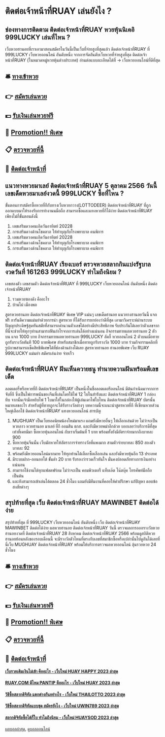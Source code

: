 # ติดต่อเจ้าหน้าที่RUAY เล่นยังไง ?
## ช่องทางการติดตาม ติดต่อเจ้าหน้าที่RUAY หวยหุ้นนิเคอิ 999LUCKY เล่นที่ไหน ?
เว็บหวยฮานอยที่เราเอามาสอนสมัครในวันนี้เป็นเว็บที่จ่ายสูงที่สุดแล้ว ติดต่อเจ้าหน้าที่RUAY ที่ 999LUCKY เว็บหวยออนไลน์ อันดับหนึ่ง จากการจัดอันดับเว็บหวยที่จ่ายสูงที่สุด ติดต่อเจ้าหน้าที่RUAY (ในหมวดหมู่หวยหุ้นต่างประเทศ)
อ่านต่อแบบละเอียดได้ที่ → เว็บหวยออนไลน์ที่ดีที่สุด

## 🛎 [ทางเข้าหวย](https://bit.ly/3BG5bNw)
## 👉 [สมัครเล่นหวย](https://bit.ly/3BG5bNw)
## 💵 [รับเงินเล่นหวยฟรี](https://bit.ly/3C3mvgS)
## 👑 [Promotion!! พิเศษ](https://bit.ly/3C3mvgS)
## 📋 [ตรวจหวยที่นี้](https://bit.ly/3C3mvgS)
## 📱 [ติดต่อเจ้าหน้าที่](https://bit.ly/3C3mvgS)

## แนวทางหวยมาเลย์ ติดต่อเจ้าหน้าที่RUAY 5 ตุลาคม 2566 วันนี้ เลขเด็ดหวยมาเลย์งวดนี้ 999LUCKY ซื้อที่ไหน ?
ขั้นตอนการสมัครซื้อหวยยี่กีกับทางเว็บหวยกวาง(LOTTODEER) ติดต่อเจ้าหน้าที่RUAY ที่ถูกออกแบบมาให้รองรับการทำงานนมือถือ สามารถซื้อและแทงหวยยี่กีได้ง่าย ติดต่อเจ้าหน้าที่RUAY เพียงไม่กี่ขั้นตอนดังนี้
1. เลขเสริมดวงคนเกิดวันอาทิตย์ 20228
2. การเสริมดวงด้านโชคลาภ ให้ทำบุญกับโรงพยาบาล คนพิการ
3. เลขเสริมดวงคนเกิดวันอาทิตย์ 20228
4. การเสริมดวงด้านโชคลาภ ให้ทำบุญกับโรงพยาบาล คนพิการ
5. การเสริมดวงด้านโชคลาภ ให้ทำบุญกับโรงพยาบาล คนพิการ

## ติดต่อเจ้าหน้าที่RUAY เรียงเบอร์ ตรวจหวยสลากกินแบ่งรัฐบาล งวดวันที่ 161263 999LUCKY ทำไมถึงนิยม ?
เลขสองตัว
เลขสามตัว ติดต่อเจ้าหน้าที่RUAY ที่ 999LUCKY เว็บหวยออนไลน์ อันดับหนึ่ง ติดต่อเจ้าหน้าที่RUAY
1. รวมหวยซองดัง คืออะไร
2. บ้านไผ่ เมืองพล

สูตรหวยฮานอย ติดต่อเจ้าหน้าที่RUAY พิเศษ VIP แม่นๆ เลขเด็ดฮานอย แนวทางฮานอยวันนี้ แจกฟรี การันตีความแม่นยำด้วยการนำ สูตรหวย ที่ได้รับการยกย่องว่าดีที่สุด เอามาวิเคราะห์ผ่านระบบปัญญาประดิษฐ์สุดทันสมัยที่สามารถคำนวนตัวเลขได้อย่างมีประสิทธิภาพ รับประกันได้เลยว่าตัวเลขจากที่นี่จะช่วยให้ทุกๆท่านสามารถฟันกำไรจากการเล่นได้อย่างแน่นอน
กิจกรรมทายผลหวยฮานอย 2 ตัวบน แจก 1000 บาท
กิจกรรมทายผลหวยฮานอย 999LUCKY ลัคกี้ หวยออนไลน์ 2 ตัวบนเมื่อทายถูกรับรางวัลทันที 100 บาทพิเศษ สำหรับสมาชิกเมื่อทายถูกรับรางวัล 1000 บาท
ร่วมกิจกรรมคลิกที่รูปภาพสามารถเช็คสิทธิพิเศษได้ที่ช่องด้านล่างได้เลย
สูตรหวยฮานอย ฮานอยพิเศษ เว็บ RUAY 999LUCKY แม่นยำ สมัครเล่นง่าย จ่ายเร็ว

## ติดต่อเจ้าหน้าที่RUAY ฝันเห็นควายธนู ทำนายความฝันพร้อมตีเลขเด็ด
ลอตเตอรี่หรือหวยยี่กี ติดต่อเจ้าหน้าที่RUAY เป็นหนึ่งในชื่อลอตเตอรีออนไลน์ มีต้นกำเนิดมาจากการจับยี่กี ซึ่งเป็นไพ่การพนันของจีนที่เล่นโดยใช้ไพ่ 12 ใบในสำรับและ ติดต่อเจ้าหน้าที่RUAY 1 กล่องทึบ จากนั้นเจ้ามือหยิบไพ่ 1 ใบมาใส่ในกล่องให้ผู้เล่นเดาไพ่ใบไหน ติดต่อเจ้าหน้าที่RUAY บัตรนั้นหมายเลขอะไร สำหรับผู้ที่ทายถูกจะได้รับรางวัลต่างๆ บทความนี้จะแนะนำสูตรหวยยี่กี ที่เซียนหวยส่วนใหญ่เลือกใช้ ติดต่อเจ้าหน้าที่RUAY แทงหวยออนไลน์
สารบัญ
1. MUGHUAY เป็นเว็บยอดนิยมน้องใหม่มาแรง แถมยังมีหวยอื่นๆ ให้เลือกเล่นด้วย ไม่ว่าจะเป็นหวยลาว หวยฮานอย มาเลย์ ยี่กี ออมสิน ธกส. และยังมีหวยพม่าอีกด้วย บอกเลยว่าบริการดีที่สุดเท่าที่เคยมีมา ซื้อหวยหุ้นออนไลน์ กับเราเริ่มต้นที่ 1 บาท พร้อมทั้งยังมีอัตราจ่ายมากถึงบาทละ 900
2. ซื้อหวยหุ้นจีนนั้น เว็บมักหวยให้อัตราการจ่ายรางวัลที่แพงมาก สามตัวจ่ายบาทละ 850 สองตัวบาทละ 92
3. พร้อมยังมีหวยออนไลน์มากมาย ให้ทุกท่านได้เลือกซื้อเลือกเล่น และยังมีหวยหุ้นอีก 13 ประเทศ
4. มีระบบฝาก-ถอนออโต้ ขั้นต่ำ 20 บาท รับรองว่ารวดเร็วทันใจ มั่นคงปลอดภัยทางการเงินอย่างแน่นอน
5. สามารถใช้งานได้ทุกแฟลตฟร์อม ไม่ว่าจะเป็น คอมพิวเตอรื แท็บเล๊ต โน๊ตบุ๊ค โทรศัพท์มือถือเป็นต้น
6. และยังสามารถเข้าเล่นได้ตลอด 24 ชั่วโมง แถมยังมีทีมงานที่คอยให้คำปรึกษา แก้ปัญหา ตอบข้อสงสัยต่างๆ

## สรุปท้ายที่สุด เว็บ ติดต่อเจ้าหน้าที่RUAY MAWINBET ติดต่อได้ง่าย
สรุปท้ายที่สุด ที่ 999LUCKY เว็บหวยออนไลน์ อันดับหนึ่ง เว็บ ติดต่อเจ้าหน้าที่RUAY MAWINBET ติดต่อได้ง่าย ผลหวยฮานอย ติดต่อเจ้าหน้าที่RUAY วันนี้ ตรวจผลการออกรางวัลหวยฮานอยงวดที่ ติดต่อเจ้าหน้าที่RUAY 28 สิงหาคม ติดต่อเจ้าหน้าที่RUAY 2566 พร้อมดูสถิติหวยฮานอยย้อนหลังของรอบเดือนนี้ จะมีรางวัลตัวไหนที่ตรงกับเลขที่สมาชิกซื้อหรือเปล่านั้นไปดูกันได้เลยที่นี่เว็บ MUGHUAY ติดต่อเจ้าหน้าที่RUAY พร้อมให้บริการตรวจผลหวยออนไลน์ ลุ้นรวยหวย 24 ชั่วโมง

## 🛎 [ทางเข้าหวย](https://bit.ly/3BG5bNw)
## 👉 [สมัครเล่นหวย](https://bit.ly/3BG5bNw)
## 💵 [รับเงินเล่นหวยฟรี](https://bit.ly/3C3mvgS)
## 👑 [Promotion!! พิเศษ](https://bit.ly/3C3mvgS)
## 📋 [ตรวจหวยที่นี้](https://bit.ly/3C3mvgS)
## 📱 [ติดต่อเจ้าหน้าที่](https://bit.ly/3C3mvgS)

#### [เว็บรวยเติมเงินไม่เข้า คืออะไร - เว็บใหม่ HUAY HAPPY 2023 ล่าสุด](https://atom.io/themes/เว็บรวยเติมเงินไม่เข้า%20คืออะไร%20-%20เว็บใหม่%20huay%20happy%202023%20ล่าสุด)
#### [RUAY.COM ดีไหม PANTIP คืออะไร - เว็บใหม่ HUAY 2023 ล่าสุด](https://atom.io/themes/ruay.com%20ดีไหม%20pantip%20คืออะไร%20-%20เว็บใหม่%20huay%202023%20ล่าสุด)
#### [วิธีซื้อสลากดิจิทัล แตกต่างกันอย่างไร - เว็บใหม่ THAILOTTO 2023 ล่าสุด](https://atom.io/themes/วิธีซื้อสลากดิจิทัล%20แตกต่างกันอย่างไร%20-%20เว็บใหม่%20thailotto%202023%20ล่าสุด)
#### [วิธีซื้อสลากดิจิทัลแบบชุด สมัครยังไง - เว็บใหม่ UWIN789 2023 ล่าสุด](https://atom.io/themes/วิธีซื้อสลากดิจิทัลแบบชุด%20สมัครยังไง%20-%20เว็บใหม่%20uwin789%202023%20ล่าสุด)
#### [สลากดิจิทัลซื้อได้กี่ใบ ทำไมถึงนิยม - เว็บใหม่ HUAYSOD 2023 ล่าสุด](https://atom.io/themes/สลากดิจิทัลซื้อได้กี่ใบ%20ทำไมถึงนิยม%20-%20เว็บใหม่%20huaysod%202023%20ล่าสุด)

[ผลบอลล่าสุด](https://siamsport.tv "ผลบอลล่าสุด"), [ดูบอลออนไลน์](https://siamsport.tv/ดูบอลสด "ดูบอลออนไลน์")